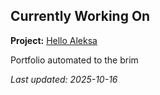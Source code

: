 ## Currently Working On

**Project:** [Hello Aleksa](https://github.com/alxhdd/hello-aleksa)

Portfolio automated to the brim

_Last updated: 2025-10-16_
